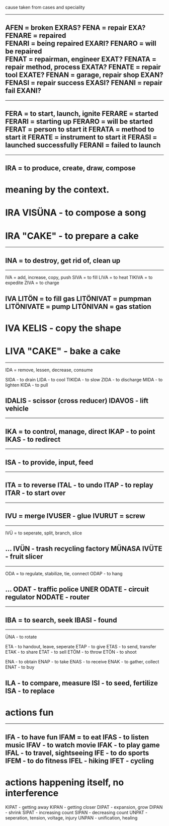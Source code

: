 cause taken from cases and speciality

-----

AFEN = broken                    EXRAS?
FENA = repair                    EXA?
FENARE = repaired                
FENARI = being repaired          EXARI?
FENARO = will be repaired        
FENAT = repairman, engineer      EXAT?
FENATA = repair method, process  EXATA?
FENATE = repair tool             EXATE?
FENAN = garage, repair shop      EXAN?
FENASI = repair success          EXASI?
FENANI = repair fail             EXANI?
------

-----

FERA = to start, launch, ignite
FERARE = started
FERARI = starting up
FERARO = will be started
FERAT = person to start it
FERATA = method to start it
FERATE = instrument to start it
FERASI = launched successfully 
FERANI = failed to launch
------


-----

IRA = to produce, create, draw, compose
------
# meaning by the context. 
# IRA VISÜNA - to compose a song
# IRA "CAKE" - to prepare a cake

-----

INA = to destroy, get rid of, clean up
------

-----

IVA = add, increase, copy, push
SIVA = to fill
LIVA = to heat
TIKIVA = to expedite
ZIVA = to charge


IVA LITÖN = to fill gas
LITÖNIVAT = pumpman
LITÖNIVATE = pump
LITÖNIVAN = gas station
------
# IVA KELIS - copy the shape
# LIVA "CAKE" - bake a cake



-----

IDA = remove, lessen, decrease, consume

SIDA - to drain
LIDA - to cool
TIKIDA - to slow
ZIDA - to discharge
MIDA - to lighten
KIDA - to pull

IDALIS - scissor (cross reducer)
IDAVOS - lift vehicle
------

-----

IKA = to control, manage, direct
IKAP - to point
IKAS - to redirect
------

------

ISA - to provide, input, feed
-------

-----

ITA = to reverse
ITAL - to undo
ITAP - to replay
ITAR - to start over
------



-----

IVU = merge
IVUSER - glue
IVURUT = screw
------

-----

IVÜ = to seperate, split, branch, slice

... IVÜN - trash recycling factory
MÜNASA IVÜTE - fruit slicer
------



-----

ODA = to regulate, stabilize, tie, connect
ODAP - to hang

... ODAT - traffic police
UNER ODATE - circuit regulator
NODATE - router
------


-----

IBA = to search, seek
IBASI - found
------


------

ÜNA - to rotate

ETA - to handout, leave, seperate
ETAP - to give
ETAS - to send, transfer
ETAK - to share
ETAT - to sell
ETÖM - to throw
ETÖN - to shoot

ENA - to obtain
ENAP - to take
ENAS - to receive
ENAK - to gather, collect
ENAT - to buy

ILA - to compare, measure
ISI - to seed, fertilize
ISA - to replace
------

# actions fun
-----

IFA - to have fun
IFAM = to eat
IFAS - to listen music
IFAV - to watch movie
IFAK - to play game
IFAL - to travel, sightseeing
IFE - to do sports
IFEM - to do fitness
IFEL - hiking
IFET - cycling
------


# actions happening itself, no interference
KIPAT - getting away
KIPAN - getting closer
DIPAT - expansion, grow
DIPAN - shrink
SIPAT - increasing count
SIPAN - decreasing count
UNPAT - seperation, tension, voltage, injury
UNPAN - unification, healing